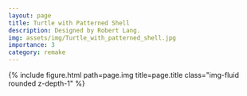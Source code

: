 ```yaml
---
layout: page
title: Turtle with Patterned Shell
description: Designed by Robert Lang.
img: assets/img/Turtle_with_patterned_shell.jpg
importance: 3
category: remake
---
```


<div class="row">
    <div class="col-sm mt-3 mt-md-0">
        {% include figure.html path=page.img title=page.title class="img-fluid rounded z-depth-1" %}
    </div>
</div>